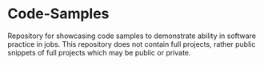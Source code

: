 # Code-Samples
Repository for showcasing code samples to demonstrate ability in software practice in jobs. This repository does not contain full projects, rather public snippets of full projects which may be public or private.
